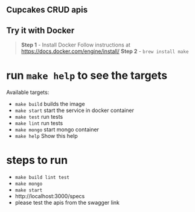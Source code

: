 ## Cupcakes CRUD apis

## Try it with Docker
> **Step 1** - Install Docker Follow instructions at https://docs.docker.com/engine/install/
> **Step 2** - `brew install make`

# run `make help` to see the targets
Available targets:

 - `make build`                builds the image
 - `make start`                start the service in docker container
 - `make test`                 run tests
 - `make lint`                 run tests
 - `make mongo`                start mongo container
 - `make help`                 Show this help

# steps to run
- `make build lint test`
- `make mongo`
- `make start`
-  http://localhost:3000/specs
- please test the apis from the swagger link
